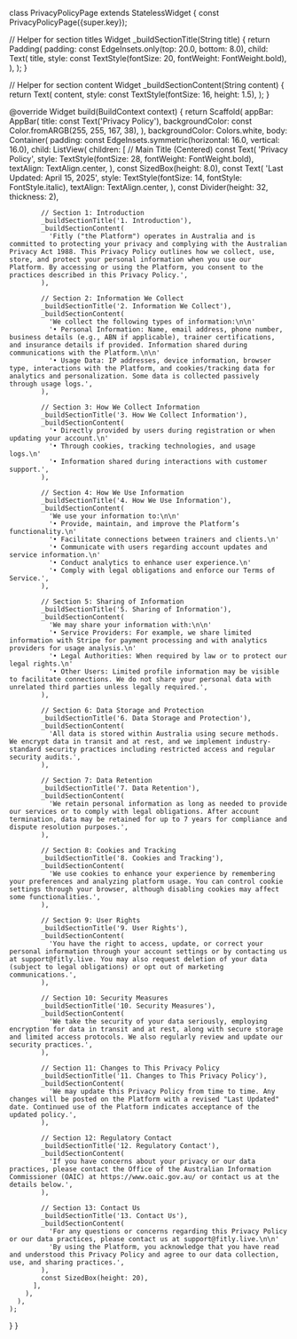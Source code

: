 class PrivacyPolicyPage extends StatelessWidget {
  const PrivacyPolicyPage({super.key});

  // Helper for section titles
  Widget _buildSectionTitle(String title) {
    return Padding(
      padding: const EdgeInsets.only(top: 20.0, bottom: 8.0),
      child: Text(
        title,
        style: const TextStyle(fontSize: 20, fontWeight: FontWeight.bold),
      ),
    );
  }

  // Helper for section content
  Widget _buildSectionContent(String content) {
    return Text(
      content,
      style: const TextStyle(fontSize: 16, height: 1.5),
    );
  }

  @override
  Widget build(BuildContext context) {
    return Scaffold(
      appBar: AppBar(
        title: const Text('Privacy Policy'),
        backgroundColor: const Color.fromARGB(255, 255, 167, 38),
      ),
      backgroundColor: Colors.white,
      body: Container(
        padding: const EdgeInsets.symmetric(horizontal: 16.0, vertical: 16.0),
        child: ListView(
          children: [
            // Main Title (Centered)
            const Text(
              'Privacy Policy',
              style: TextStyle(fontSize: 28, fontWeight: FontWeight.bold),
              textAlign: TextAlign.center,
            ),
            const SizedBox(height: 8.0),
            const Text(
              'Last Updated: April 15, 2025',
              style: TextStyle(fontSize: 14, fontStyle: FontStyle.italic),
              textAlign: TextAlign.center,
            ),
            const Divider(height: 32, thickness: 2),

            // Section 1: Introduction
            _buildSectionTitle('1. Introduction'),
            _buildSectionContent(
              'Fitly ("the Platform") operates in Australia and is committed to protecting your privacy and complying with the Australian Privacy Act 1988. This Privacy Policy outlines how we collect, use, store, and protect your personal information when you use our Platform. By accessing or using the Platform, you consent to the practices described in this Privacy Policy.',
            ),

            // Section 2: Information We Collect
            _buildSectionTitle('2. Information We Collect'),
            _buildSectionContent(
              'We collect the following types of information:\n\n'
              '• Personal Information: Name, email address, phone number, business details (e.g., ABN if applicable), trainer certifications, and insurance details if provided. Information shared during communications with the Platform.\n\n'
              '• Usage Data: IP addresses, device information, browser type, interactions with the Platform, and cookies/tracking data for analytics and personalization. Some data is collected passively through usage logs.',
            ),

            // Section 3: How We Collect Information
            _buildSectionTitle('3. How We Collect Information'),
            _buildSectionContent(
              '• Directly provided by users during registration or when updating your account.\n'
              '• Through cookies, tracking technologies, and usage logs.\n'
              '• Information shared during interactions with customer support.',
            ),

            // Section 4: How We Use Information
            _buildSectionTitle('4. How We Use Information'),
            _buildSectionContent(
              'We use your information to:\n\n'
              '• Provide, maintain, and improve the Platform’s functionality.\n'
              '• Facilitate connections between trainers and clients.\n'
              '• Communicate with users regarding account updates and service information.\n'
              '• Conduct analytics to enhance user experience.\n'
              '• Comply with legal obligations and enforce our Terms of Service.',
            ),

            // Section 5: Sharing of Information
            _buildSectionTitle('5. Sharing of Information'),
            _buildSectionContent(
              'We may share your information with:\n\n'
              '• Service Providers: For example, we share limited information with Stripe for payment processing and with analytics providers for usage analysis.\n'
              '• Legal Authorities: When required by law or to protect our legal rights.\n'
              '• Other Users: Limited profile information may be visible to facilitate connections. We do not share your personal data with unrelated third parties unless legally required.',
            ),

            // Section 6: Data Storage and Protection
            _buildSectionTitle('6. Data Storage and Protection'),
            _buildSectionContent(
              'All data is stored within Australia using secure methods. We encrypt data in transit and at rest, and we implement industry-standard security practices including restricted access and regular security audits.',
            ),

            // Section 7: Data Retention
            _buildSectionTitle('7. Data Retention'),
            _buildSectionContent(
              'We retain personal information as long as needed to provide our services or to comply with legal obligations. After account termination, data may be retained for up to 7 years for compliance and dispute resolution purposes.',
            ),

            // Section 8: Cookies and Tracking
            _buildSectionTitle('8. Cookies and Tracking'),
            _buildSectionContent(
              'We use cookies to enhance your experience by remembering your preferences and analyzing platform usage. You can control cookie settings through your browser, although disabling cookies may affect some functionalities.',
            ),

            // Section 9: User Rights
            _buildSectionTitle('9. User Rights'),
            _buildSectionContent(
              'You have the right to access, update, or correct your personal information through your account settings or by contacting us at support@fitly.live. You may also request deletion of your data (subject to legal obligations) or opt out of marketing communications.',
            ),

            // Section 10: Security Measures
            _buildSectionTitle('10. Security Measures'),
            _buildSectionContent(
              'We take the security of your data seriously, employing encryption for data in transit and at rest, along with secure storage and limited access protocols. We also regularly review and update our security practices.',
            ),

            // Section 11: Changes to This Privacy Policy
            _buildSectionTitle('11. Changes to This Privacy Policy'),
            _buildSectionContent(
              'We may update this Privacy Policy from time to time. Any changes will be posted on the Platform with a revised "Last Updated" date. Continued use of the Platform indicates acceptance of the updated policy.',
            ),

            // Section 12: Regulatory Contact
            _buildSectionTitle('12. Regulatory Contact'),
            _buildSectionContent(
              'If you have concerns about your privacy or our data practices, please contact the Office of the Australian Information Commissioner (OAIC) at https://www.oaic.gov.au/ or contact us at the details below.',
            ),

            // Section 13: Contact Us
            _buildSectionTitle('13. Contact Us'),
            _buildSectionContent(
              'For any questions or concerns regarding this Privacy Policy or our data practices, please contact us at support@fitly.live.\n\n'
              'By using the Platform, you acknowledge that you have read and understood this Privacy Policy and agree to our data collection, use, and sharing practices.',
            ),
            const SizedBox(height: 20),
          ],
        ),
      ),
    );
  }
}
